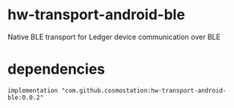 # hw-transport-android-ble
Native BLE transport for Ledger device communication over BLE

# dependencies
```
implementation "com.github.cosmostation:hw-transport-android-ble:0.0.2"
```
